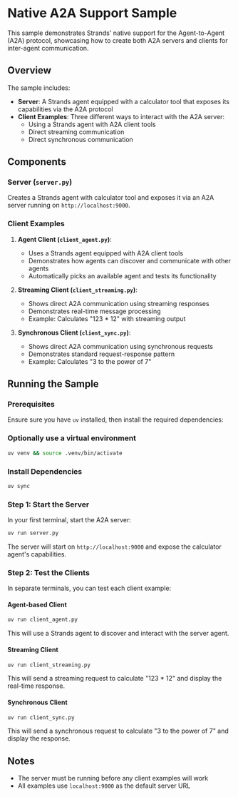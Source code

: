 # Native A2A Support Sample

This sample demonstrates Strands' native support for the Agent-to-Agent (A2A) protocol, showcasing how to create both A2A servers and clients for inter-agent communication.

## Overview

The sample includes:

- **Server**: A Strands agent equipped with a calculator tool that exposes its capabilities via the A2A protocol
- **Client Examples**: Three different ways to interact with the A2A server:
  - Using a Strands agent with A2A client tools
  - Direct streaming communication
  - Direct synchronous communication

## Components

### Server (`server.py`)
Creates a Strands agent with calculator tool and exposes it via an A2A server running on `http://localhost:9000`.

### Client Examples

1. **Agent Client (`client_agent.py`)**:
   - Uses a Strands agent equipped with A2A client tools
   - Demonstrates how agents can discover and communicate with other agents
   - Automatically picks an available agent and tests its functionality

2. **Streaming Client (`client_streaming.py`)**:
   - Shows direct A2A communication using streaming responses
   - Demonstrates real-time message processing
   - Example: Calculates "123 * 12" with streaming output

3. **Synchronous Client (`client_sync.py`)**:
   - Shows direct A2A communication using synchronous requests
   - Demonstrates standard request-response pattern
   - Example: Calculates "3 to the power of 7"

## Running the Sample


### Prerequisites

Ensure sure you have `uv` installed, then install the required dependencies:

### Optionally use a virtual environment

```bash
uv venv && source .venv/bin/activate
```

### Install Dependencies

```bash
uv sync
```

### Step 1: Start the Server

In your first terminal, start the A2A server:

```bash
uv run server.py
```

The server will start on `http://localhost:9000` and expose the calculator agent's capabilities.

### Step 2: Test the Clients

In separate terminals, you can test each client example:

#### Agent-based Client
```bash
uv run client_agent.py
```

This will use a Strands agent to discover and interact with the server agent.

#### Streaming Client
```bash
uv run client_streaming.py
```

This will send a streaming request to calculate "123 * 12" and display the real-time response.

#### Synchronous Client
```bash
uv run client_sync.py
```

This will send a synchronous request to calculate "3 to the power of 7" and display the response.

## Notes

- The server must be running before any client examples will work
- All examples use `localhost:9000` as the default server URL
